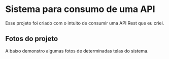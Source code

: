 # Sistema para consumo de uma API
Esse projeto foi criado com o intuito de consumir uma API Rest que eu criei.

## Fotos do projeto
A baixo demonstro algumas fotos de determinadas telas do sistema.


